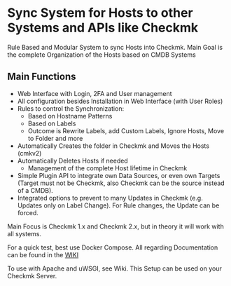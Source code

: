 # Sync System for Hosts to other Systems and APIs like Checkmk

Rule Based and Modular System to sync Hosts into Checkmk.
Main Goal is the complete Organization of the Hosts based on CMDB Systems

## Main Functions
- Web Interface with Login, 2FA and User management
- All configuration besides Installation in Web Interface (with User Roles)
- Rules to control the Synchronization:
  - Based on Hostname Patterns
  - Based on Labels
  - Outcome is Rewrite Labels, add Custom Labels, Ignore Hosts, Move to Folder and more
- Automatically Creates the folder in Checkmk and Moves the Hosts (cmkv2)
- Automatically Deletes Hosts if needed
  - Management of the complete Host lifetime in Checkmk
- Simple Plugin API to integrate own Data Sources, or even own Targets (Target must not be Checkmk, also Checkmk can be the source instead of a CMDB).
- Integrated options to prevent to many Updates in Checkmk (e.g. Updates only on Label Change). For Rule changes, the Update can be forced.

Main Focus is Checkmk 1.x and Checkmk 2.x, but in theory it will work with all systems.

For a quick test, best use Docker Compose. All regarding Documentation can be found in the [WIKI](https://github.com/Bastian-Kuhn/cmdb-syncer/wiki)

To use with Apache and uWSGI, see Wiki. This Setup can be used on your Checkmk Server.
